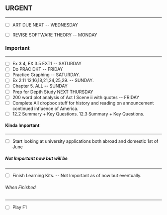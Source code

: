 ## URGENT
---
- [ ] ART DUE NEXT -- WEDNESDAY
- [ ] REVISE SOFTWARE THEORY -- MONDAY


### Important
---
- [ ] Ex 3.4, EX 3.5 EXT1 -- SATURDAY
- [ ] Do PRAC DKT -- FRIDAY
- [ ] Practice Graphing -- SATURDAY. 
- [ ] Ex 2.11 12,16,18,21,24,25,29. -- SUNDAY.
- [ ] Chapter 5. ALL -- SUNDAY
- [ ] Prep for Depth Study NEXT THURSDAY
- [ ] 200 word plot analysis of Act I Scene ii with quotes -- FRIDAY
- [ ] Complete All dropbox stuff for history and reading on announcement continued influence of America. 
- [ ] 12.2 Summary + Key Questions. 12.3 Summary + Key Questions. 

#### Kinda Important
---
- [ ] Start looking at university applications both abroad and domestic 1st of June 


##### Not Important now but will be 
---
- [ ] Finish Learning Kits. -- Not Important as of now but eventually. 


















###### When Finished 
---
- [ ] Play F1